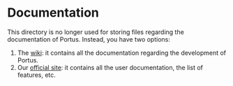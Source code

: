 # Documentation

This directory is no longer used for storing files regarding the documentation
of Portus. Instead, you have two options:

1. The [wiki](https://github.com/SUSE/Portus/wiki): it contains all the
   documentation regarding the development of Portus.
2. Our [official site](http://port.us.org/): it contains all the user
   documentation, the list of features, etc.
